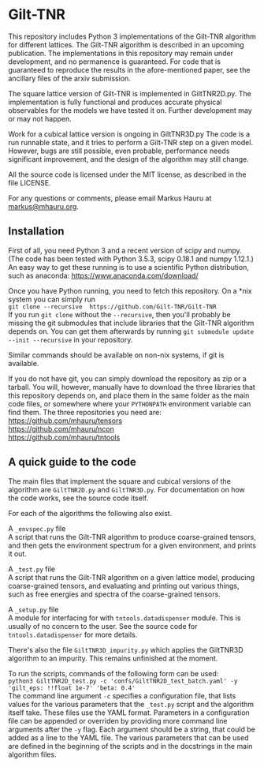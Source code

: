 # Gilt-TNR
This repository includes Python 3 implementations of the Gilt-TNR algorithm for different lattices.
The Gilt-TNR algorithm is described in an upcoming publication.
The implementations in this repository may remain under development, and no permanence is guaranteed.
For code that is guaranteed to reproduce the results in the afore-mentioned paper, see the ancillary files of the arxiv submission.

The square lattice version of Gilt-TNR is implemented in GiltTNR2D.py.
The implementation is fully functional and produces accurate physical observables for the models we have tested it on.
Further development may or may not happen.

Work for a cubical lattice version is ongoing in GiltTNR3D.py
The code is a run runnable state, and it tries to perform a Gilt-TNR step on a given model.
However, bugs are still possible, even probable, performance needs significant improvement, and the design of the algorithm may still change.

All the source code is licensed under the MIT license, as described in the file LICENSE.

For any questions or comments, please email Markus Hauru at markus@mhauru.org.

## Installation
First of all, you need Python 3 and a recent version of scipy and numpy.
(The code has been tested with Python 3.5.3, scipy 0.18.1 and numpy 1.12.1.)
An easy way to get these running is to use a scientific Python distribution, such as anaconda: https://www.anaconda.com/download/

Once you have Python running, you need to fetch this repository.
On a *nix system you can simply run<br>
```git clone --recursive  https://github.com/Gilt-TNR/Gilt-TNR```<br>
If you run `git clone` without the `--recursive`, then you'll probably be missing the git submodules that include libraries that the Gilt-TNR algorithm depends on.
You can get them afterwards by running `git submodule update --init --recursive` in your repository.

Similar commands should be available on non-nix systems, if git is available.

If you do not have git, you can simply download the repository as zip or a tarball.
You will, however, manually have to download the three libraries that this repository depends on, and place them in the same folder as the main code files, or somewhere where your `PYTHONPATH` environment variable can find them.
The three repositories you need are:<br>
https://github.com/mhauru/tensors<br>
https://github.com/mhauru/ncon<br>
https://github.com/mhauru/tntools

## A quick guide to the code

The main files that implement the square and cubical versions of the algorithm are `GiltTNR2D.py` and `GiltTNR3D.py`.
For documentation on how the code works, see the source code itself.

For each of the algorithms the following also exist.

A `_envspec.py` file<br>
A script that runs the Gilt-TNR algorithm to produce coarse-grained tensors, and then gets the environment spectrum for a given environment, and prints it out.

A `_test.py` file<br>
A script that runs the Gilt-TNR algorithm on a given lattice model, producing coarse-grained tensors, and evaluating and printing out various things, such as free energies and spectra of the coarse-grained tensors.

A `_setup.py` file<br>
A module for interfacing for with `tntools.datadispenser` module.
This is usually of no concern to the user.
See the source code for `tntools.datadispenser` for more details.

There's also the file `GiltTNR3D_impurity.py` which applies the GiltTNR3D algorithm to an impurity.
This remains unfinished at the moment.

To run the scripts, commands of the following form can be used:<br>
```python3 GiltTNR2D_test.py -c 'confs/GiltTNR2D_test_batch.yaml' -y 'gilt_eps: !!float 1e-7' 'beta: 0.4'```<br>
The command line argument `-c` specifies a configuration file, that lists values for the various parameters that the `_test.py` script and the algorithm itself take.
These files use the YAML format.
Parameters in a configuration file can be appended or overriden by providing more command line arguments after the `-y` flag.
Each argument should be a string, that could be added as a line to the YAML file.
The various parameters that can be used are defined in the beginning of the scripts and in the docstrings in the main algorithm files.
